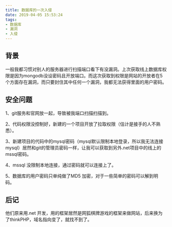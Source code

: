 ```yaml
---
title: 数据库的一次入侵
date: 2019-04-05 15:53:24
tags: 
- 数据库 
- 漏洞 
- 入侵
---
```

## 背景
一般我都习惯对别人的服务器进行扫描端口看下有没漏洞。上次获取线上数据库权限是因为mongodb没设密码且开放端口。而这次获取到权限是网站的开放者在5个方面存在漏洞，而只要封住其中任何一个漏洞，我都无法获得里面的用户密码。
## 安全问题
1、git服务和官网放一起，导致被我端口扫描扫描到。

2、代码权限没控制好，新建的一个项目开放了拉取权限（估计是接手的人不熟悉）。

3、新建项目的代码中的mysql密码（mysql默认限制本地登录，所以我无法连接mysql）居然和git的管理员密码一样，让我可以获取到另外.net项目中的线上的mssql密码。

4、mssql 没限制本地连接，通过密码就可以连接上了。

5、数据库的用户密码只单纯做了MD5 加密，对于一些简单的密码可以解到明码。

## 后记
他们原来用.net 开发，用的框架居然是网狐棋牌游戏的框架来做网站，后来换为了thinkPHP，域名指向变了，就找不到了。